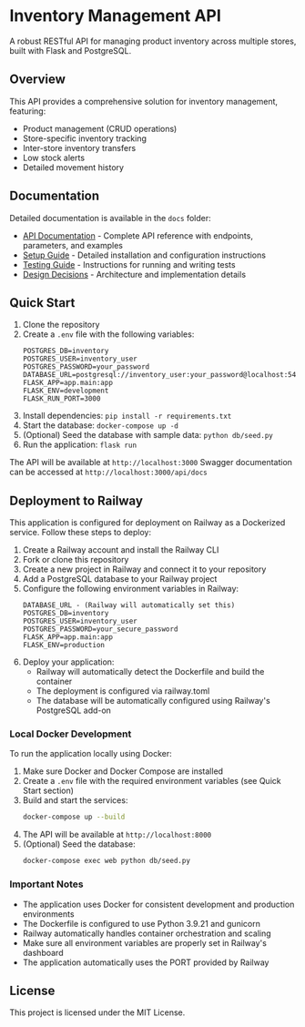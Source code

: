 # Inventory Management API

A robust RESTful API for managing product inventory across multiple stores, built with Flask and PostgreSQL.

## Overview

This API provides a comprehensive solution for inventory management, featuring:
- Product management (CRUD operations)
- Store-specific inventory tracking
- Inter-store inventory transfers
- Low stock alerts
- Detailed movement history

## Documentation

Detailed documentation is available in the `docs` folder:

- [API Documentation](docs/api-documentation.md) - Complete API reference with endpoints, parameters, and examples
- [Setup Guide](docs/api-setup.md) - Detailed installation and configuration instructions
- [Testing Guide](docs/testing-guide.md) - Instructions for running and writing tests
- [Design Decisions](docs/design-decisions.md) - Architecture and implementation details

## Quick Start

1. Clone the repository
2. Create a `.env` file with the following variables:
   ```
   POSTGRES_DB=inventory
   POSTGRES_USER=inventory_user
   POSTGRES_PASSWORD=your_password
   DATABASE_URL=postgresql://inventory_user:your_password@localhost:5432/inventory
   FLASK_APP=app.main:app
   FLASK_ENV=development
   FLASK_RUN_PORT=3000
   ```
3. Install dependencies: `pip install -r requirements.txt`
4. Start the database: `docker-compose up -d`
5. (Optional) Seed the database with sample data: `python db/seed.py`
6. Run the application: `flask run`

The API will be available at `http://localhost:3000`
Swagger documentation can be accessed at `http://localhost:3000/api/docs`

## Deployment to Railway

This application is configured for deployment on Railway as a Dockerized service. Follow these steps to deploy:

1. Create a Railway account and install the Railway CLI
2. Fork or clone this repository
3. Create a new project in Railway and connect it to your repository
4. Add a PostgreSQL database to your Railway project
5. Configure the following environment variables in Railway:
   ```
   DATABASE_URL - (Railway will automatically set this)
   POSTGRES_DB=inventory
   POSTGRES_USER=inventory_user
   POSTGRES_PASSWORD=your_secure_password
   FLASK_APP=app.main:app
   FLASK_ENV=production
   ```
6. Deploy your application:
   - Railway will automatically detect the Dockerfile and build the container
   - The deployment is configured via railway.toml
   - The database will be automatically configured using Railway's PostgreSQL add-on

### Local Docker Development

To run the application locally using Docker:

1. Make sure Docker and Docker Compose are installed
2. Create a `.env` file with the required environment variables (see Quick Start section)
3. Build and start the services:
   ```bash
   docker-compose up --build
   ```
4. The API will be available at `http://localhost:8000`
5. (Optional) Seed the database:
   ```bash
   docker-compose exec web python db/seed.py
   ```

### Important Notes
- The application uses Docker for consistent development and production environments
- The Dockerfile is configured to use Python 3.9.21 and gunicorn
- Railway automatically handles container orchestration and scaling
- Make sure all environment variables are properly set in Railway's dashboard
- The application automatically uses the PORT provided by Railway

## License

This project is licensed under the MIT License.
